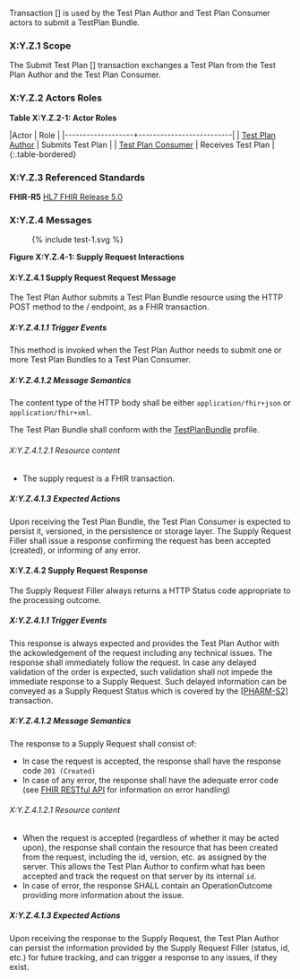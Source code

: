 Transaction [] is used by the Test Plan Author and Test Plan Consumer actors to submit a TestPlan Bundle.

### X:Y.Z.1 Scope

The Submit Test Plan [] transaction exchanges a Test Plan from the Test Plan Author and the Test Plan Consumer.

### X:Y.Z.2 Actors Roles

**Table X:Y.Z.2-1: Actor Roles**

|Actor | Role |
|-------------------+--------------------------|
| [Test Plan Author](transactions.html#test-plan-author)    | Submits Test Plan |
| [Test Plan Consumer](transactions.html#test-plan-consumer) | Receives Test Plan |
{:.table-bordered}

### X:Y.Z.3 Referenced Standards

**FHIR-R5** [HL7 FHIR Release 5.0](http://www.hl7.org/FHIR/R5)

### X:Y.Z.4 Messages

<figure>
{% include test-1.svg %}
</figure>


**Figure X:Y.Z.4-1: Supply Request Interactions**

#### X:Y.Z.4.1 Supply Request Request Message
The Test Plan Author submits a Test Plan Bundle resource using the HTTP POST method to the / endpoint, as a FHIR transaction.

##### X:Y.Z.4.1.1 Trigger Events

This method is invoked when the Test Plan Author needs to submit one or more Test Plan Bundles to a Test Plan Consumer. 

##### X:Y.Z.4.1.2 Message Semantics

The content type of the HTTP body shall be either `application/fhir+json` or `application/fhir+xml`.

The Test Plan Bundle shall conform with the [TestPlanBundle](StructureDefinition-testplan-bundle.html) profile. 

###### X:Y.Z.4.1.2.1 Resource content

* The supply request is a FHIR transaction.


##### X:Y.Z.4.1.3 Expected Actions
Upon receiving the Test Plan Bundle, the Test Plan Consumer is expected to persist it, versioned, in the persistence or storage layer. 
The Supply Request Filler shall issue a response confirming the request has been accepted (created), or informing of any error. 









#### X:Y.Z.4.2 Supply Request Response
The Supply Request Filler always returns a HTTP Status code appropriate to the processing outcome.

##### X:Y.Z.4.1.1 Trigger Events

This response is always expected and provides the Test Plan Author with the ackowledgement of the request including any technical issues.
The response shall immediately follow the request.
In case any delayed validation of the order is expected, such validation shall not impede the immediate response to a Supply Request. Such delayed information can be conveyed as a Supply Request Status which is covered by the [[PHARM-S2]](PHARM-S2.html) transaction.


##### X:Y.Z.4.1.2 Message Semantics

The response to a Supply Request shall consist of:
* In case the request is accepted, the response shall have the response code `201 (Created)`
* In case of any error, the response shall have the adequate error code (see [FHIR RESTful API](https://hl7.org/fhir/R5/http.html) for information on error handling)


###### X:Y.Z.4.1.2.1 Resource content

* When the request is accepted (regardless of whether it may be acted upon), the response shall contain the resource that has been created from the request, including the id, version, etc. as assigned by the server. This allows the Test Plan Author to confirm what has been accepted and track the request on that server by its internal `id`.
* In case of error, the response SHALL contain an OperationOutcome providing more information about the issue.

##### X:Y.Z.4.1.3 Expected Actions
Upon receiving the response to the Supply Request, the Test Plan Author can persist the information provided by the Supply Request Filler (status, id, etc.) for future tracking, and can trigger a response to any issues, if they exist.